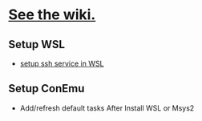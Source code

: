 # [See the wiki.](https://github.com/orlp/dev-on-windows/wiki)

## Setup WSL
* [setup ssh service in WSL](https://gist.github.com/Mithrilwoodrat/6ec637f0b85e7e3cc733ffa7c106677a)

## Setup ConEmu
* Add/refresh default tasks After Install WSL or Msys2
